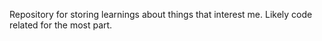 Repository for storing learnings about things that interest me.  Likely code related for the most part.
